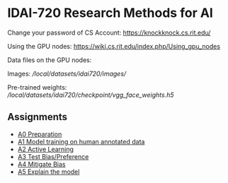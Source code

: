 # IDAI-720 Research Methods for AI

Change your password of CS Account:
https://knockknock.cs.rit.edu/

Using the GPU nodes:
https://wiki.cs.rit.edu/index.php/Using_gpu_nodes

Data files on the GPU nodes:

Images: _/local/datasets/idai720/images/_

Pre-trained weights: _/local/datasets/idai720/checkpoint/vgg_face_weights.h5_

## Assignments
- [A0 Preparation](A0.md)
- [A1 Model training on human annotated data](A1.md)
- [A2 Active Learning](A2.md)
- [A3 Test Bias/Preference](A3.md)
- [A4 Mitigate Bias](A4.md)
- [A5 Explain the model](A5.md)
